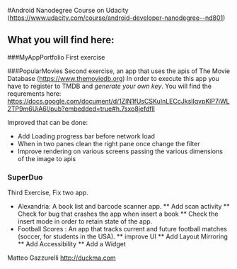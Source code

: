#Android Nanodegree Course on Udacity
(https://www.udacity.com/course/android-developer-nanodegree--nd801)

## What you will find here:
###MyAppPortfolio
First exercise

###PopularMovies
Second exercise, an app that uses the apis of The Movie Database (https://www.themoviedb.org)
In order to execute this app you have to register to TMDB and *generate your own key*.
You will find the requrements here: https://docs.google.com/document/d/1ZlN1fUsCSKuInLECcJkslIqvpKlP7jWL2TP9m6UiA6I/pub?embedded=true#h.7sxo8jefdfll

Improved that can be done:
* Add Loading progress bar before network load
* When in two panes clean the right pane once change the filter
* Improve rendering on various screens passing the various dimensions of the image to apis

### SuperDuo
Third Exercise, Fix two app.
* Alexandria: A book list and barcode scanner app.
** Add scan activity
** Check for bug that crashes the app when insert a book
** Check the insert mode in order to retain state of the app.
* Football Scores : An app that tracks current and future football matches (soccer, for students in the USA).
** improve UI
** Add Layout Mirroring
** Add Accessibility
** Add a Widget

Matteo Gazzurelli
http://duckma.com